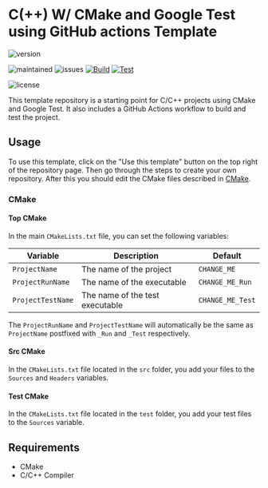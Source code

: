 # C(++) W/ CMake and Google Test using GitHub actions Template

![version](https://img.shields.io/github/v/release/TomVer99/C-CPP_CMake_GTest-GithubActions?label=Release&style=flat-square)

![maintained](https://img.shields.io/maintenance/yes/2022?style=flat-square)
![issues](https://img.shields.io/github/issues-raw/TomVer99/C-CPP_CMake_GTest-GithubActions?style=flat-square)
[![Build](https://img.shields.io/endpoint.svg?url=https%3A%2F%2Factions-badge.atrox.dev%2Fatrox%2Fsync-dotenv%2Fbadge&label=Build&style=flat-square)](https://actions-badge.atrox.dev/TomVer99/repoName/Build)
[![Test](https://img.shields.io/endpoint.svg?url=https%3A%2F%2Factions-badge.atrox.dev%2Fatrox%2Fsync-dotenv%2Fbadge&label=Test&style=flat-square)](https://actions-badge.atrox.dev/TomVer99/C-CPP_CMake_GTest-GithubActions/Test)

![license](https://img.shields.io/github/license/TomVer99/C-CPP_CMake_GTest-GithubActions?color=blue&label=License&style=flat-square)

This template repository is a starting point for C/C++ projects using CMake and Google Test. It also includes a GitHub Actions workflow to build and test the project.

## Usage

To use this template, click on the "Use this template" button on the top right of the repository page. Then go through the steps to create your own repository. After this you should edit the CMake files described in [CMake](#CMake).

### CMake

#### Top CMake

In the main `CMakeLists.txt` file, you can set the following variables:

| Variable | Description | Default |
| --- | --- | --- |
| `ProjectName` | The name of the project | `CHANGE_ME` |
| `ProjectRunName` | The name of the executable | `CHANGE_ME_Run` |
| `ProjectTestName` | The name of the test executable | `CHANGE_ME_Test` |

The `ProjectRunName` and `ProjectTestName` will automatically be the same as `ProjectName` postfixed with `_Run` and `_Test` respectively.

#### Src CMake

In the `CMakeLists.txt` file located in the `src` folder, you add your files to the `Sources` and `Headers` variables.

#### Test CMake

In the `CMakeLists.txt` file located in the `test` folder, you add your test files to the `Sources` variable.

## Requirements

* CMake
* C/C++ Compiler
